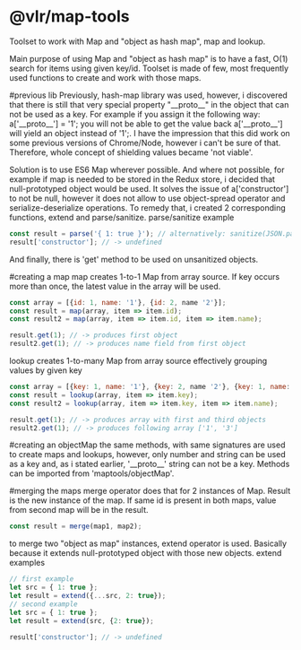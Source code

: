 # @vlr/map-tools
Toolset to work with Map and "object as hash map", map and lookup.

Main purpose of using Map and "object as hash map" is to have a fast, O(1) search for items using given key/id.
Toolset is made of few, most frequently used functions to create and work with those maps.

#previous lib
Previously, hash-map library was used, however, i discovered that there is still that very special property "\_\_proto\_\_" in the object that can not be used as a key. For example if you assign it the following way: a['\_\_proto\_\_'] = '1'; you will not be able to get the value back a['\_\_proto\_\_'] will yield an object instead of '1';. I have the impression that this did work on some previous versions of Chrome/Node, however i can't be sure of that.
Therefore, whole concept of shielding values became 'not viable'.

Solution is to use ES6 Map wherever possible. And where not possible, for example if map is needed to be stored in the Redux store, i decided that null-prototyped object would be used. It solves the issue of a['constructor'] to not be null, however it does not allow to use object-spread operator and serialize-deserialize operations. To remedy that, i created 2 corresponding functions, extend and parse/sanitize.
parse/sanitize example
```js
const result = parse('{ 1: true }'); // alternatively: sanitize(JSON.parse('{ 1: true }'));
result['constructor']; // -> undefined
```
And finally, there is 'get' method to be used on unsanitized objects.

#creating a map
map creates 1-to-1 Map from array source. If key occurs more than once, the latest value in the array will be used.
```js
const array = [{id: 1, name: '1'}, {id: 2, name '2'}];
const result = map(array, item => item.id);
const result2 = map(array, item => item.id, item => item.name);

result.get(1); // -> produces first object
result2.get(1); // -> produces name field from first object
```

lookup creates 1-to-many Map from array source effectively grouping values by given key
```js
const array = [{key: 1, name: '1'}, {key: 2, name '2'}, {key: 1, name: '3'}];
const result = lookup(array, item => item.key);
const result2 = lookup(array, item => item.key, item => item.name);

result.get(1); // -> produces array with first and third objects
result2.get(1); // -> produces following array ['1', '3']
```

#creating an objectMap
the same methods, with same signatures are used to create maps and lookups, however, only number and string can be used as a key and, as i stated earlier, '\_\_proto\_\_' string can not be a key. Methods can be imported from 'maptools/objectMap'.

#merging the maps
merge operator does that for 2 instances of Map. Result is the new instance of the map.
If same id is present in both maps, value from second map will be in the result.
```js
const result = merge(map1, map2);
```

to merge two "object as map" instances, extend operator is used. Basically because it extends null-prototyped object with those new objects.
extend examples
```js
// first example
let src = { 1: true };
let result = extend({...src, 2: true});
// second example
let src = { 1: true };
let result = extend(src, {2: true});

result['constructor']; // -> undefined
```
